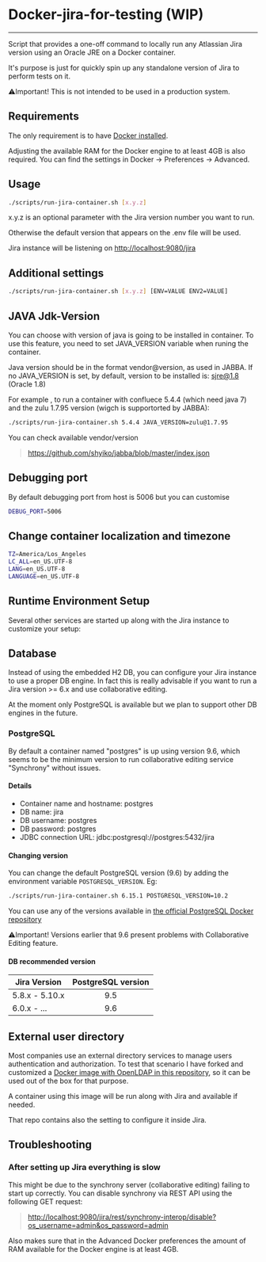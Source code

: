 # Docker-jira-for-testing (WIP)

---

Script that provides a one-off command to locally run any Atlassian Jira version using an Oracle JRE on a Docker container.

It's purpose is just for quickly spin up any standalone version of Jira to perform tests on it.

⚠️Important! This is not intended to be used in a production system.

## Requirements

The only requirement is to have [Docker installed](https://www.docker.com/products/docker-desktop).

Adjusting the available RAM for the Docker engine to at least 4GB is also required. You can find the settings in Docker -> Preferences -> Advanced.

## Usage

```bash
./scripts/run-jira-container.sh [x.y.z]

```

x.y.z is an optional parameter with the Jira version number you want to run.

Otherwise the default version that appears on the .env file will be used.

Jira instance will be listening on <http://localhost:9080/jira>

## Additional settings

```bash
./scripts/run-jira-container.sh [x.y.z] [ENV=VALUE ENV2=VALUE]
```

## JAVA Jdk-Version

You can choose with version of java is going to be installed in container.
To use this feature, you need to set JAVA_VERSION variable when runing the container.

Java version should be in the format vendor@version, as used in JABBA.
If no JAVA_VERSION is set, by default, version to be installed is: sjre@1.8 (Oracle 1.8)

For example , to run a container with confluece 5.4.4 (which need java 7) and the zulu 1.7.95 version (wigch is supportorted by JABBA):

```bash
./scripts/run-jira-container.sh 5.4.4 JAVA_VERSION=zulu@1.7.95
```

You can check available vendor/version
> <https://github.com/shyiko/jabba/blob/master/index.json>

## Debugging port

By default debugging port from host is 5006 but you can customise

```bash
DEBUG_PORT=5006
```

## Change container localization and timezone

 ```bash
 TZ=America/Los_Angeles
 LC_ALL=en_US.UTF-8
 LANG=en_US.UTF-8
 LANGUAGE=en_US.UTF-8
 ```

## Runtime Environment Setup

Several other services are started up along with the Jira instance to customize your setup:

## Database

Instead of using the embedded H2 DB, you can configure your Jira instance to use a proper DB engine. In fact this is really advisable if you want to run a Jira version >= 6.x and use collaborative editing.

At the moment only PostgreSQL is available but we plan to support other DB engines in the future.

### PostgreSQL

By default a container named "postgres" is up using version 9.6, which seems to be the minimum version to run collaborative editing service "Synchrony" without issues.

#### Details

- Container name and hostname: postgres
- DB name: jira
- DB username: postgres
- DB password: postgres
- JDBC connection URL: jdbc:postgresql://postgres:5432/jira

#### Changing version

You can change the default PostgreSQL version (9.6) by adding the environment variable `POSTGRESQL_VERSION`. Eg:

```bash
./scripts/run-jira-container.sh 6.15.1 POSTGRESQL_VERSION=10.2
```

You can use any of the versions available in [the official PostgreSQL Docker repository](https://hub.docker.com/_/postgres)

⚠️Important! Versions earlier that 9.6 present problems with Collaborative Editing feature.

#### DB recommended version
| Jira Version | PostgreSQL version |
|--------------------|:------------------:|
| 5.8.x - 5.10.x     |        9.5         |
| 6.0.x - ...        |        9.6         |

## External user directory

Most companies use an external directory services to manage users authentication and authorization. To test that scenario I have forked and customized a [Docker image with OpenLDAP in this repository](https://github.com/aruizca/docker-test-openldap), so it can be used out of the box for that purpose.

A container using this image will be run along with Jira and available if needed.

That repo contains also the setting to configure it inside Jira.

## Troubleshooting

### After setting up Jira everything is slow

This might be due to the synchrony server (collaborative editing) failing to start up correctly. You can disable synchrony via REST API using the following GET request:

> <http://localhost:9080/jira/rest/synchrony-interop/disable?os_username=admin&os_password=admin>

Also makes sure that in the Advanced Docker preferences the amount of RAM available for the Docker engine is at least 4GB.